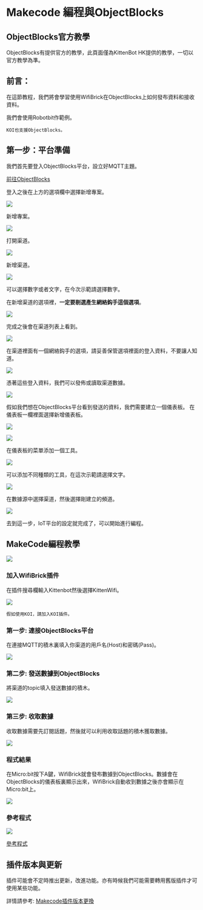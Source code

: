 # Makecode 編程與ObjectBlocks

## ObjectBlocks官方教學

ObjectBlocks有提供官方的教學，此頁面僅為KittenBot HK提供的教學，一切以官方教學為準。

## 前言：

在這節教程，我們將會學習使用WifiBrick在ObjectBlocks上如何發布資料和接收資料。

我們會使用Robotbit作範例。

    KOI也支援ObjectBlocks。

## 第一步：平台準備

我們首先要登入ObjectBlocks平台，設立好MQTT主題。

[前往ObjectBlocks](https://www.objectblocks.cc/)

登入之後在上方的選項欄中選擇新增專案。

![](./iotimage/object1.png)

新增專案。

![](./iotimage/object2.png)

打開渠道。

![](./iotimage/object3.png)

新增渠道。

![](./iotimage/object4.png)

可以選擇數字或者文字，在今次示範請選擇數字。

在新增渠道的選項裡，**一定要剔選產生網絡鈎手這個選項**。

![](./iotimage/object5.png)

完成之後會在渠道列表上看到。

![](./iotimage/object6.png)

在渠道裡面有一個網絡鈎手的選項，請妥善保管選項裡面的登入資料，不要讓人知道。

![](./iotimage/object7.png)

憑著這些登入資料，我們可以發佈或讀取渠道數據。

![](./iotimage/object8.png)

假如我們想在ObjectBlocks平台看到發送的資料，我們需要建立一個儀表板。
在儀表板一欄裡面選擇新增儀表板。

![](./iotimage/object9.png)

![](./iotimage/object10.png)

在儀表板的菜單添加一個工具。

![](./iotimage/object11.png)

可以添加不同種類的工具，在這次示範請選擇文字。

![](./iotimage/object12.png)

在數據源中選擇渠道，然後選擇剛建立的頻道。

![](./iotimage/object13.png)

去到這一步，IoT平台的設定就完成了，可以開始進行編程。

## MakeCode編程教學

![](../../functional_module/PWmodules/images/mcbanner.png)

### 加入WifiBrick插件

在插件搜尋欄輸入Kittenbot然後選擇KittenWifi。

![](./iotimage/object14.png)

    假如使用KOI，請加入KOI插件。

### 第一步: 連接ObjectBlocks平台

在連接MQTT的積木裏填入你渠道的用戶名(Host)和密碼(Pass)。

![](./iotimage/object15.png)

### 第二步: 發送數據到ObjectBlocks

將渠道的topic填入發送數據的積木。

![](./iotimage/object16.png)

### 第三步: 收取數據

收取數據需要先訂閱話題，然後就可以利用收取話題的積木獲取數據。

![](./iotimage/object19.png)

### 程式結果

在Micro:bit按下A鍵，WifiBrick就會發布數據到ObjectBlocks。數據會在ObjectBlocks的儀表板裏顯示出來，WifiBrick自動收到數據之後亦會顯示在Micro:bit上。

![](./iotimage/object21.png)

### 參考程式

![](./iotimage/object20.png)

[參考程式](https://makecode.microbit.org/_3Picjj2KRChw)

## 插件版本與更新

插件可能會不定時推出更新，改進功能。亦有時候我們可能需要轉用舊版插件才可使用某些功能。

詳情請參考: [Makecode插件版本更換](../../Makecode/makecode_extensionUpdate)